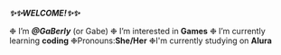 **_✨✨WELCOME!✨✨_**

❉ I’m **_@GaBerly_** (or Gabe)
❉ I’m interested in **Games**
❉ I’m currently learning **coding**
❉Pronouns:**She/Her**
❉I'm currently studying on **Alura**

<!---
GaBerly/GaBerly is a ✨ special ✨ repository because its `README.md` (this file) appears on your GitHub profile.
You can click the Preview link to take a look at your changes.
--->
